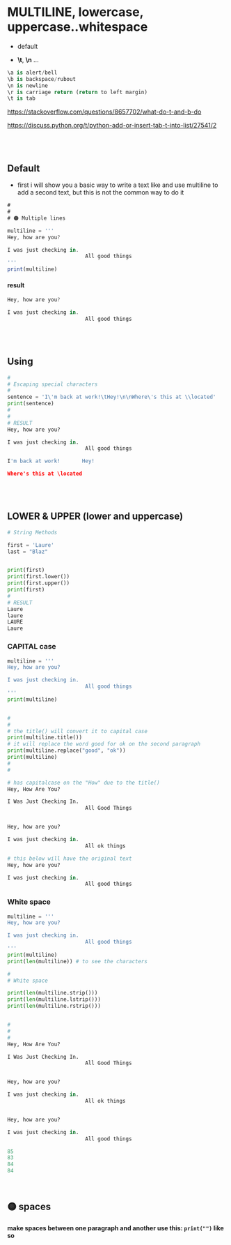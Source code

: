 # MULTILINE, lowercase, uppercase..whitespace

- default

- **\t**, **\n** ...

```python
\a is alert/bell
\b is backspace/rubout
\n is newline
\r is carriage return (return to left margin)
\t is tab
```

https://stackoverflow.com/questions/8657702/what-do-t-and-b-do

https://discuss.python.org/t/python-add-or-insert-tab-t-into-list/27541/2

<br>
<br>

## Default

- first i will show you a basic way to write a text like and use multiline to add a second text, but this is not the common way to do it

```javascript
#
#
# 🟠 Multiple lines

multiline = '''
Hey, how are you?

I was just checking in.
                         All good things
'''
print(multiline)
```

#### result

```javascript
Hey, how are you?

I was just checking in.
                         All good things
```

<br>
<br>

## Using

```python
#
# Escaping special characters
#
sentence = 'I\'m back at work!\tHey!\n\nWhere\'s this at \\located'
print(sentence)
#
#
# RESULT
Hey, how are you?

I was just checking in.
                         All good things

I'm back at work!       Hey!

Where's this at \located
```

<br>
<br>

## LOWER & UPPER (lower and uppercase)

```python
# String Methods

first = 'Laure'
last = "Blaz"


print(first)
print(first.lower())
print(first.upper())
print(first)
#
# RESULT
Laure
laure
LAURE
Laure
```

### CAPITAL case

```python
multiline = '''
Hey, how are you?

I was just checking in.
                         All good things
'''
print(multiline)


#
#
# the title() will convert it to capital case
print(multiline.title())
# it will replace the word good for ok on the second paragraph
print(multiline.replace("good", "ok"))
print(multiline)
#
#

# has capitalcase on the "How" due to the title()
Hey, How Are You?

I Was Just Checking In.
                         All Good Things


Hey, how are you?

I was just checking in.
                         All ok things

# this below will have the original text
Hey, how are you?

I was just checking in.
                         All good things
```

### White space

```python
multiline = '''
Hey, how are you?

I was just checking in.
                         All good things
'''
print(multiline)
print(len(multiline)) # to see the characters

#
# White space

print(len(multiline.strip()))
print(len(multiline.lstrip()))
print(len(multiline.rstrip()))


#
#
#
Hey, How Are You?

I Was Just Checking In.
                         All Good Things


Hey, how are you?

I was just checking in.
                         All ok things


Hey, how are you?

I was just checking in.
                         All good things

85
83
84
84
```

<br>

## 🟡 spaces

#### make spaces between one paragraph and another use this: `print("")` like so
